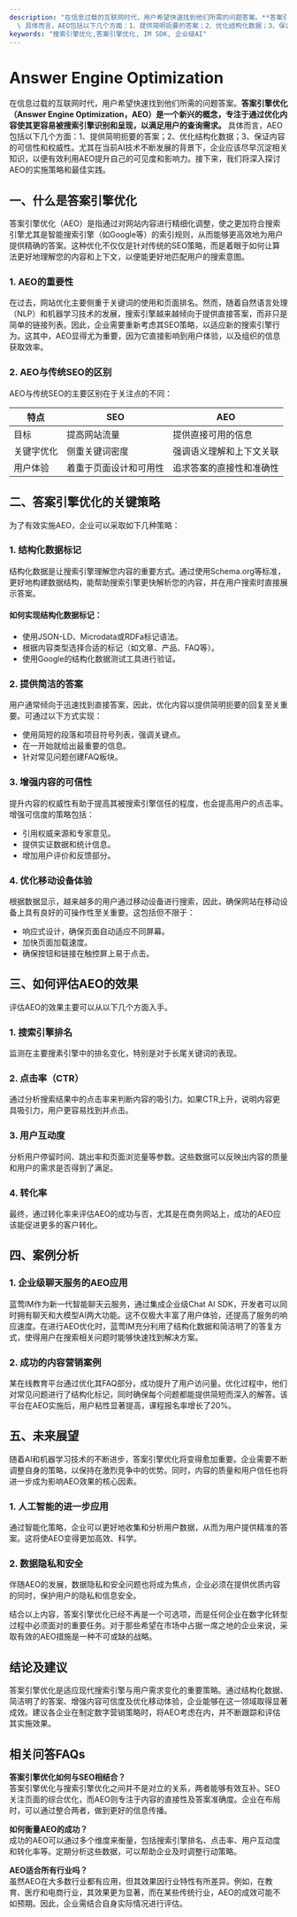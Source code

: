 ```yaml
---
description: "在信息过载的互联网时代，用户希望快速找到他们所需的问题答案。**答案引擎优化（Answer Engine Optimization，AEO）是一个新兴的概念，专注于通过优化内容使其更容易被搜索引擎识别和呈现，以满足用户的查询需求。**\
  \ 具体而言，AEO包括以下几个方面：1、提供简明扼要的答案；2、优化结构化数据；3、保证内容的可信性和权威性。尤其在当前AI技术不断发展的背景下，企业应该尽早沉淀相关知识，以便有效利用AEO提升自己的可见度和影响力。接下来，我们将深入探讨AEO的实施策略和最佳实践。"
keywords: "搜索引擎优化,答案引擎优化, IM SDK, 企业级AI"
---
```

# Answer Engine Optimization  

在信息过载的互联网时代，用户希望快速找到他们所需的问题答案。**答案引擎优化（Answer Engine Optimization，AEO）是一个新兴的概念，专注于通过优化内容使其更容易被搜索引擎识别和呈现，以满足用户的查询需求。** 具体而言，AEO包括以下几个方面：1、提供简明扼要的答案；2、优化结构化数据；3、保证内容的可信性和权威性。尤其在当前AI技术不断发展的背景下，企业应该尽早沉淀相关知识，以便有效利用AEO提升自己的可见度和影响力。接下来，我们将深入探讨AEO的实施策略和最佳实践。

## 一、什么是答案引擎优化

答案引擎优化（AEO）是指通过对网站内容进行精细化调整，使之更加符合搜索引擎尤其是智能搜索引擎（如Google等）的索引规则，从而能够更高效地为用户提供精确的答案。这种优化不仅仅是针对传统的SEO策略，而是着眼于如何让算法更好地理解您的内容和上下文，以便能更好地匹配用户的搜索意图。

### 1. AEO的重要性

在过去，网站优化主要侧重于关键词的使用和页面排名。然而，随着自然语言处理（NLP）和机器学习技术的发展，搜索引擎越来越倾向于提供直接答案，而非只是简单的链接列表。因此，企业需要重新考虑其SEO策略，以适应新的搜索引擎行为。这其中，AEO显得尤为重要，因为它直接影响到用户体验，以及组织的信息获取效率。

### 2. AEO与传统SEO的区别

AEO与传统SEO的主要区别在于关注点的不同：

| 特点         | SEO                          | AEO                          |
|--------------|------------------------------|------------------------------|
| 目标         | 提高网站流量                  | 提供直接可用的信息            |
| 关键字优化   | 侧重关键词密度                | 强调语义理解和上下文关联      |
| 用户体验     | 着重于页面设计和可用性        | 追求答案的直接性和准确性      |

## 二、答案引擎优化的关键策略

为了有效实施AEO，企业可以采取如下几种策略：

### 1. 结构化数据标记

结构化数据是让搜索引擎理解您内容的重要方式。通过使用Schema.org等标准，更好地构建数据结构，能帮助搜索引擎更快解析您的内容，并在用户搜索时直接展示答案。

#### 如何实现结构化数据标记：

- 使用JSON-LD、Microdata或RDFa标记语法。
- 根据内容类型选择合适的标记（如文章、产品、FAQ等）。
- 使用Google的结构化数据测试工具进行验证。

### 2. 提供简洁的答案

用户通常倾向于迅速找到直接答案，因此，优化内容以提供简明扼要的回复至关重要。可通过以下方式实现：

- 使用简短的段落和项目符号列表，强调关键点。
- 在一开始就给出最重要的信息。
- 针对常见问题创建FAQ板块。

### 3. 增强内容的可信性

提升内容的权威性有助于提高其被搜索引擎信任的程度，也会提高用户的点击率。增强可信度的策略包括：

- 引用权威来源和专家意见。
- 提供实证数据和统计信息。
- 增加用户评价和反馈部分。

### 4. 优化移动设备体验

根据数据显示，越来越多的用户通过移动设备进行搜索，因此，确保网站在移动设备上具有良好的可操作性至关重要。这包括但不限于：

- 响应式设计，确保页面自动适应不同屏幕。
- 加快页面加载速度。
- 确保按钮和链接在触控屏上易于点击。

## 三、如何评估AEO的效果

评估AEO的效果主要可以从以下几个方面入手。

### 1. 搜索引擎排名

监测在主要搜素引擎中的排名变化，特别是对于长尾关键词的表现。

### 2. 点击率（CTR）

通过分析搜索结果中的点击率来判断内容的吸引力。如果CTR上升，说明内容更具吸引力，用户更容易找到并点击。

### 3. 用户互动度

分析用户停留时间、跳出率和页面浏览量等参数。这些数据可以反映出内容的质量和用户的需求是否得到了满足。

### 4. 转化率

最终，通过转化率来评估AEO的成功与否，尤其是在商务网站上，成功的AEO应该能促进更多的客户转化。

## 四、案例分析

### 1. 企业级聊天服务的AEO应用

蓝莺IM作为新一代智能聊天云服务，通过集成企业级Chat AI SDK，开发者可以同时拥有聊天和大模型AI两大功能。这不仅极大丰富了用户体验，还提高了服务的响应速度。在进行AEO优化时，蓝莺IM充分利用了结构化数据和简洁明了的答复方式，使得用户在搜索相关问题时能够快速找到解决方案。

### 2. 成功的内容营销案例

某在线教育平台通过优化其FAQ部分，成功提升了用户访问量。优化过程中，他们对常见问题进行了结构化标记，同时确保每个问题都能提供简短而深入的解答。该平台在AEO实施后，用户粘性显著提高，课程报名率增长了20%。

## 五、未来展望

随着AI和机器学习技术的不断进步，答案引擎优化将变得愈加重要。企业需要不断调整自身的策略，以保持在激烈竞争中的优势。同时，内容的质量和用户信任也将进一步成为影响AEO效果的核心因素。

### 1. 人工智能的进一步应用

通过智能化策略，企业可以更好地收集和分析用户数据，从而为用户提供精准的答案。这将使AEO变得更加高效、科学。

### 2. 数据隐私和安全

伴随AEO的发展，数据隐私和安全问题也将成为焦点，企业必须在提供优质内容的同时，保护用户的隐私和信息安全。

结合以上内容，答案引擎优化已经不再是一个可选项，而是任何企业在数字化转型过程中必须面对的重要任务。对于那些希望在市场中占据一席之地的企业来说，采取有效的AEO措施是一种不可或缺的战略。

## 结论及建议

答案引擎优化是适应现代搜索引擎与用户需求变化的重要策略。通过结构化数据、简洁明了的答案、增强内容可信度及优化移动体验，企业能够在这一领域取得显著成效。建议各企业在制定数字营销策略时，将AEO考虑在内，并不断跟踪和评估其实施效果。

## 相关问答FAQs

**答案引擎优化如何与SEO相结合？**  
答案引擎优化与搜索引擎优化之间并不是对立的关系，两者能够有效互补。SEO关注页面的综合优化，而AEO则专注于内容的直接性及答案准确度。企业在布局时，可以通过整合两者，做到更好的信息传播。

**如何衡量AEO的成功？**  
成功的AEO可以通过多个维度来衡量，包括搜索引擎排名、点击率、用户互动度和转化率等。定期分析这些数据，可以帮助企业及时调整行动策略。

**AEO适合所有行业吗？**  
虽然AEO在大多数行业都有应用，但其效果因行业特性有所差异。例如，在教育、医疗和电商行业，其效果更为显著，而在某些传统行业，AEO的成效可能不如预期。因此，企业需结合自身实际情况进行评估。
